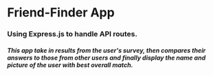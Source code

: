 # Friend-Finder App

### Using Express.js to handle API routes.
##### This app take in results from the user's survey, then compares their answers to those from other users and finally display the name and picture of the user with best overall match.
